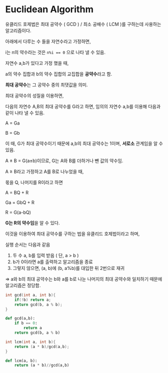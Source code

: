 # Euclidean Algorithm

유클리드 호제법은 최대 공약수 ( GCD ) / 최소 공배수 ( LCM )를 구하는데 사용하는 알고리즘이다.

아래에서 다루는 수 들을 자연수라고 가정하면,

i는 n의 약수라는 것은 `n%i == 0` 으로 나타 낼 수 있음.

자연수 a,b가 있다고 가정 했을 때,

a의 약수 집합과 b의 약수 집합의 교집합을 **공약수**라고 함.

**최대 공약수**는 그 공약수 중의 최댓값을 의미.

최대 공약수의 성질을 이용하면,

다음의 자연수 A,B의 최대 공약수를 G라고 하면, 임의의 자연수 a,b를 이용해 다음과 같이 나타 낼 수 있음.

A = Ga

B = Gb

이 때, G가 최대 공약수이기 때문에 a,b의 최대 공약수는 1이며, **서로소** 관계임을 알 수 있음.

A ± B = G(a±b)이므로, G는 A와 B를 더하거나 뺀 값의 약수임.

A ≥ B라고 가정하고 A를 B로 나누었을 때,

몫을 Q, 나머지를 R이라고 하면

A = BQ + R

Ga = GbQ + R

R = G(a-bQ)

**G는 R의 약수임**을 알 수 있다.

이것을 이용하여 최대 공약수를 구하는 법을 유클리드 호제법이라고 하며,

실행 순서는 다음과 같음

1. 두 수 a, b를 입력 받음 ( 단, a > b )
2. b가 0이라면 a를 출력하고 알고리즘을 종료
3. 그렇지 않으면, (a, b)에 (b, a%b)를 대입한 뒤 2번으로 재귀

⇒ a와 b의 최대 공약수는 b와 a를 b로 나눈 나머지의 최대 공약수와 일치하기 때문에 알고리즘은 정당함.

```cpp
int gcd(int a, int b){
	if(!b) return a;
	return gcd(b, a % b);
}
```

```python
def gcd(a,b):
	if b == 0:
		return a
	return gcd(b, a % b)
```

```cpp
int lcm(int a, int b){
	return (a * b)/gcd(a,b);
}
```

```python
def lcm(a, b):
	return (a * b)//gcd(a,b)
```
